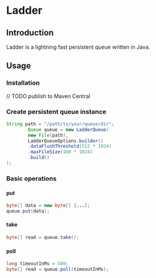 # Ladder

## Introduction
Ladder is a lightning fast persistent queue written in Java.

## Usage
### Installation
// TODO publish to Maven Central
### Create persistent queue instance
```java
String path = "/path/to/your/queue/dir";
        Queue queue = new LadderQueue(
        new File(path),
        LadderQueueOptions.builder()
        .dataFlushThreshold(512 * 1024)
        .maxFileSize(100 * 1024)
        .build()
);
```
### Basic operations
#### put
```java
byte[] data = new byte[] {...};
queue.put(data);
```
#### take
```java
byte[] read = queue.take();
```
#### poll
```java
long timeoutInMs = 500;
byte[] read = queue.poll(timeoutInMs);
```